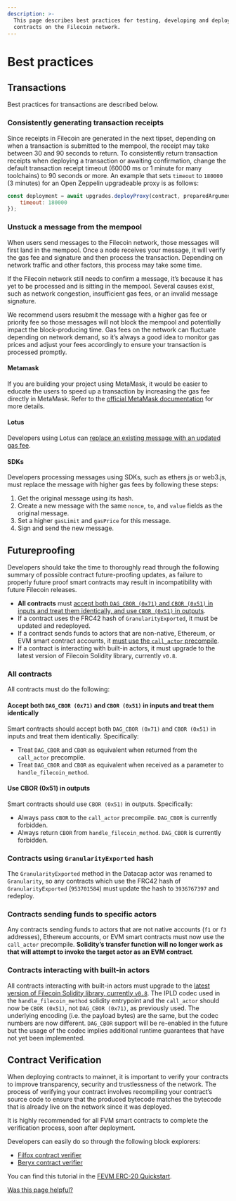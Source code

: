 ```yaml
---
description: >-
  This page describes best practices for testing, developing and deploying smart
  contracts on the Filecoin network.
---
```


# Best practices

## Transactions

Best practices for transactions are described below.

### Consistently generating transaction receipts

Since receipts in Filecoin are generated in the next tipset, depending on when a transaction is submitted to the mempool, the receipt may take between 30 and 90 seconds to return. To consistently return transaction receipts when deploying a transaction or awaiting confirmation, change the default transaction receipt timeout (60000 ms or 1 minute for many toolchains) to 90 seconds or more. An example that sets `timeout` to `180000` (3 minutes) for an Open Zeppelin upgradeable proxy is as follows:

```js
const deployment = await upgrades.deployProxy(contract, preparedArguments, {
    timeout: 180000
});
```

### Unstuck a message from the mempool

When users send messages to the Filecoin network, those messages will first land in the mempool. Once a node receives your message, it will verify the gas fee and signature and then process the transaction. Depending on network traffic and other factors, this process may take some time.

If the Filecoin network still needs to confirm a message, it’s because it has yet to be processed and is sitting in the mempool. Several causes exist, such as network congestion, insufficient gas fees, or an invalid message signature.

We recommend users resubmit the message with a higher gas fee or priority fee so those messages will not block the mempool and potentially impact the block-producing time. Gas fees on the network can fluctuate depending on network demand, so it’s always a good idea to monitor gas prices and adjust your fees accordingly to ensure your transaction is processed promptly.

#### **Metamask**

If you are building your project using MetaMask, it would be easier to educate the users to speed up a transaction by increasing the gas fee directly in MetaMask. Refer to the [official MetaMask documentation](https://support.metamask.io/manage-crypto/transactions/how-to-speed-up-or-cancel-a-pending-transaction/) for more details.

#### **Lotus**

Developers using Lotus can [replace an existing message with an updated gas fee](https://lotus.filecoin.io/kb/update-msg-gas-fee/).

#### **SDKs**

Developers processing messages using SDKs, such as ethers.js or web3.js, must replace the message with higher gas fees by following these steps:

1. Get the original message using its hash.
2. Create a new message with the same `nonce`, `to`, and `value` fields as the original message.
3. Set a higher `gasLimit` and `gasPrice` for this message.
4. Sign and send the new message.

## Futureproofing

Developers should take the time to thoroughly read through the following summary of possible contract future-proofing updates, as failure to properly future proof smart contracts may result in incompatibility with future Filecoin releases.

* **All contracts** must [accept both `DAG_CBOR (0x71)` and `CBOR (0x51)` in inputs and treat them identically, and use `CBOR (0x51)` in outputs](best-practices.md#accept-both-dag\_cbor-0x71-and-cbor-0x51-in-inputs-and-treat-them-identically).
* If a contract uses the FRC42 hash of `GranularityExported`, it must be updated and redeployed.
* If a contract sends funds to actors that are non-native, Ethereum, or EVM smart contract accounts, it [must use the `call_actor` precompile](best-practices.md#contracts-sending-funds-to-specific-actors).
* If a contract is interacting with built-in actors, it must upgrade to the latest version of Filecoin Solidity library, currently `v0.8`.

### All contracts

All contracts must do the following:

#### **Accept both `DAG_CBOR (0x71)` and `CBOR (0x51)` in inputs and treat them identically**

Smart contracts should accept both `DAG_CBOR (0x71)` and `CBOR (0x51)` in inputs and treat them identically. Specifically:

* Treat `DAG_CBOR` and `CBOR` as equivalent when returned from the `call_actor` precompile.
* Treat `DAG_CBOR` and `CBOR` as equivalent when received as a parameter to `handle_filecoin_method`.

#### **Use CBOR (0x51) in outputs**

Smart contracts should use `CBOR (0x51)` in outputs. Specifically:

* Always pass `CBOR` to the `call_actor` precompile. `DAG_CBOR` is currently forbidden.
* Always return `CBOR` from `handle_filecoin_method`. `DAG_CBOR` is currently forbidden.

### Contracts using `GranularityExported` hash

The `GranularityExported` method in the Datacap actor was renamed to `Granularity`, so any contracts which use the FRC42 hash of `GranularityExported` (`953701584`) must update the hash to `3936767397` and redeploy.

### Contracts sending funds to specific actors

Any contracts sending funds to actors that are not native accounts (`f1` or `f3` addresses), Ethereum accounts, or EVM smart contracts must now use the `call_actor` precompile. **Solidity’s transfer function will no longer work as that will attempt to invoke the target actor as an EVM contract**.

### Contracts interacting with built-in actors

All contracts interacting with built-in actors must upgrade to the [latest version of Filecoin Solidity library, currently `v0.8`](https://github.com/filecoin-project/filecoin-solidity/tree/master/contracts/v0.8). The IPLD codec used in the `handle_filecoin_method` solidity entrypoint and the `call_actor` should now be `CBOR (0x51)`, not `DAG_CBOR (0x71)`, as previously used. The underlying encoding (i.e. the payload bytes) are the same, but the codec numbers are now different. `DAG_CBOR` support will be re-enabled in the future but the usage of the codec implies additional runtime guarantees that have not yet been implemented.

## Contract Verification

When deploying contracts to mainnet, it is important to verify your contracts to improve transparency, security and trustlessness of the network. The process of verifying your contract involves recompiling your contract’s source code to ensure that the produced bytecode matches the bytecode that is already live on the network since it was deployed.

It is highly recommended for all FVM smart contracts to complete the verification process, soon after deployment.

Developers can easily do so through the following block explorers:

* [Filfox contract verifier](https://filfox.info/en/contract)
* [Beryx contract verifier](https://beryx.zondax.ch/contract\_verifier)

You can find this tutorial in the [FEVM ERC-20 Quickstart](../fundamentals/erc-20-quickstart.md).



[Was this page helpful?](https://airtable.com/apppq4inOe4gmSSlk/pagoZHC2i1iqgphgl/form?prefill\_Page+URL=https://docs.filecoin.io/smart-contracts/developing-contracts/best-practices)
